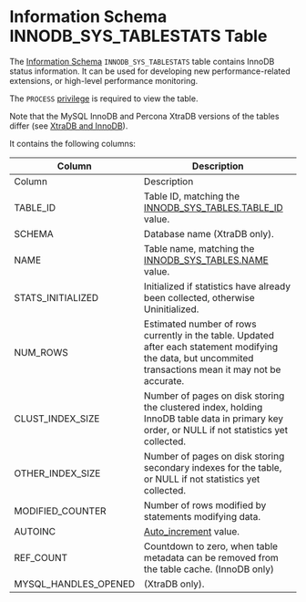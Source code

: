 
# Information Schema INNODB_SYS_TABLESTATS Table

The [Information Schema](../../../../../../../mariadb-internals/information-schema-plugins-show-and-flush-statements.md) `INNODB_SYS_TABLESTATS` table contains InnoDB status information. It can be used for developing new performance-related extensions, or high-level performance monitoring.


The `PROCESS` [privilege](../../../../../account-management-sql-commands/grant.md) is required to view the table.


Note that the MySQL InnoDB and Percona XtraDB versions of the tables differ (see [XtraDB and InnoDB](../../../../../../../../../general-resources/learning-and-training/training-and-tutorials/advanced-mariadb-articles/development-articles/quality/innodb-upgrade-tests/README.md)).


It contains the following columns:



| Column | Description |
| --- | --- |
| Column | Description |
| TABLE_ID | Table ID, matching the [INNODB_SYS_TABLES.TABLE_ID](information-schema-innodb_sys_tables-table.md) value. |
| SCHEMA | Database name (XtraDB only). |
| NAME | Table name, matching the [INNODB_SYS_TABLES.NAME](information-schema-innodb_sys_tables-table.md) value. |
| STATS_INITIALIZED | Initialized if statistics have already been collected, otherwise Uninitialized. |
| NUM_ROWS | Estimated number of rows currently in the table. Updated after each statement modifying the data, but uncommited transactions mean it may not be accurate. |
| CLUST_INDEX_SIZE | Number of pages on disk storing the clustered index, holding InnoDB table data in primary key order, or NULL if not statistics yet collected. |
| OTHER_INDEX_SIZE | Number of pages on disk storing secondary indexes for the table, or NULL if not statistics yet collected. |
| MODIFIED_COUNTER | Number of rows modified by statements modifying data. |
| AUTOINC | [Auto_increment](../../../../../../../storage-engines/innodb/auto_increment-handling-in-innodb.md) value. |
| REF_COUNT | Countdown to zero, when table metadata can be removed from the table cache. (InnoDB only) |
| MYSQL_HANDLES_OPENED | (XtraDB only). |


